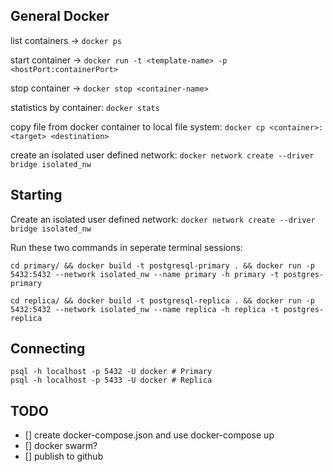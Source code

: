 ## General Docker

list containers -> `docker ps`

start container -> `docker run -t <template-name> -p <hostPort:containerPort>`

stop container -> `docker stop <container-name>`

statistics by container: `docker stats`

copy file from docker container to local file system: `docker cp <container>:<target> <destination>`

create an isolated user defined network: `docker network create --driver bridge isolated_nw`

## Starting

Create an isolated user defined network: `docker network create --driver bridge isolated_nw`

Run these two commands in seperate terminal sessions:

```
cd primary/ && docker build -t postgresql-primary . && docker run -p 5432:5432 --network isolated_nw --name primary -h primary -t postgres-primary
```

```
cd replica/ && docker build -t postgresql-replica . && docker run -p 5432:5432 --network isolated_nw --name replica -h replica -t postgres-replica
```

## Connecting

```
psql -h localhost -p 5432 -U docker # Primary
psql -h localhost -p 5433 -U docker # Replica
```

## TODO

- [] create docker-compose.json and use docker-compose up
- [] docker swarm?
- [] publish to github
